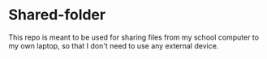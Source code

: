 # Shared-folder
This repo is meant to be used for sharing files from my school computer to my own laptop, 
so that I don't need to use any external device.
